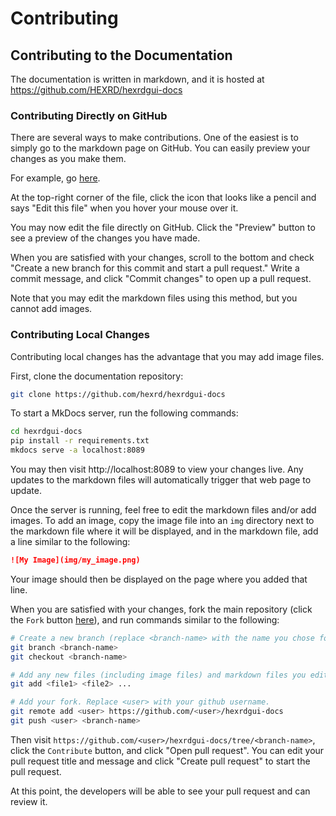 # Contributing

## Contributing to the Documentation

The documentation is written in markdown, and it is hosted at
https://github.com/HEXRD/hexrdgui-docs

### Contributing Directly on GitHub

There are several ways to make contributions. One of the easiest
is to simply go to the markdown page on GitHub. You can easily
preview your changes as you make them.

For example, go [here](https://github.com/HEXRD/hexrdgui-docs/blob/master/docs/index.md).

At the top-right corner of the file, click the icon that looks like a
pencil and says "Edit this file" when you hover your mouse over it.

You may now edit the file directly on GitHub. Click the "Preview" button
to see a preview of the changes you have made.

When you are satisfied with your changes, scroll to the bottom and check
"Create a new branch for this commit and start a pull request." Write
a commit message, and click "Commit changes" to open up a pull request.

Note that you may edit the markdown files using this method, but you
cannot add images.

### Contributing Local Changes

Contributing local changes has the advantage that you may add image files.

First, clone the documentation repository:

```bash
git clone https://github.com/hexrd/hexrdgui-docs
```

To start a MkDocs server, run the following commands:

```bash
cd hexrdgui-docs
pip install -r requirements.txt
mkdocs serve -a localhost:8089
```

You may then visit http://localhost:8089 to view your changes live.
Any updates to the markdown files will automatically trigger that
web page to update.

Once the server is running, feel free to edit the markdown files and/or
add images. To add an image, copy the image file into an `img` directory
next to the markdown file where it will be displayed, and in the markdown
file, add a line similar to the following:

```md
![My Image](img/my_image.png)
```

Your image should then be displayed on the page where you added that line.

When you are satisfied with your changes, fork the main repository (click
the `Fork` button [here](https://github.com/hexrd/hexrdgui-docs)), and run
commands similar to the following:

```bash
# Create a new branch (replace <branch-name> with the name you chose for your branch)
git branch <branch-name>
git checkout <branch-name>

# Add any new files (including image files) and markdown files you edited
git add <file1> <file2> ...

# Add your fork. Replace <user> with your github username.
git remote add <user> https://github.com/<user>/hexrdgui-docs
git push <user> <branch-name>
```

Then visit `https://github.com/<user>/hexrdgui-docs/tree/<branch-name>`,
click the `Contribute` button, and click "Open pull request". You can edit
your pull request title and message and click "Create pull request" to
start the pull request.

At this point, the developers will be able to see your pull request and
can review it.
